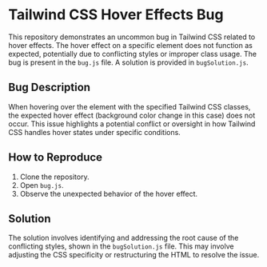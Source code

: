# Tailwind CSS Hover Effects Bug

This repository demonstrates an uncommon bug in Tailwind CSS related to hover effects.  The hover effect on a specific element does not function as expected, potentially due to conflicting styles or improper class usage. The bug is present in the `bug.js` file. A solution is provided in `bugSolution.js`.

## Bug Description

When hovering over the element with the specified Tailwind CSS classes, the expected hover effect (background color change in this case) does not occur. This issue highlights a potential conflict or oversight in how Tailwind CSS handles hover states under specific conditions.

## How to Reproduce

1. Clone the repository.
2. Open `bug.js`. 
3. Observe the unexpected behavior of the hover effect.

## Solution

The solution involves identifying and addressing the root cause of the conflicting styles, shown in the `bugSolution.js` file.  This may involve adjusting the CSS specificity or restructuring the HTML to resolve the issue.
